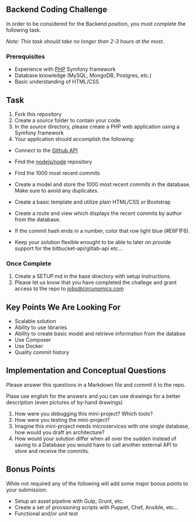 ## Backend Coding Challenge 

In order to be considered for the Backend position, you must complete the following task. 

*Note: This task should take no longer than 2-3 hours at the most.*

### Prerequisites

- Experience with [PHP](http://www.php.net) Symfony framework
- Database knowledge (MySQL, MongoDB, Postgres, etc.)
- Basic understanding of HTML/CSS

## Task

1. Fork this repository
2. Create a *source* folder to contain your code. 
3. In the *source* directory, please create a PHP web application using a Symfony framework
4. Your application should accomplish the following:

* Connect to the [Github API](http://developer.github.com/)

* Find the [nodejs/node](https://github.com/nodejs/node) repository

* Find the 1000 most recent commits

* Create a model and store the 1000 most recent commits in the database. Make sure to avoid any duplicates.

* Create a basic template and utilize plain HTML/CSS or Bootstrap

* Create a route and view which displays the recent commits by author from the database. 

* If the commit hash ends in a number, color that row light blue (#E6F1F6).

* Keep your solution flexible enought to be able to later on provide support for the bitbucket-api/gitlab-api etc...

  
### Once Complete
1. Create a SETUP.md in the base directory with setup instructions.
2. Please let us know that you have completed the challege and grant access to the repo to jobs@circunomics.com

## Key Points We Are Looking For
* Scalable solution
* Ability to use libraries
* Ability to create basic model and retrieve information from the databse
* Use Composer
* Use Docker
* Quality commit history
 
## Implementation and Conceptual Questions

Please answer this questions in a Markdown file and commit it to the repo.

Plase use english for the answers and you can use drawings for a better description (even pictures of by-hand drawings) 

1. How were you debugging this mini-project? Which tools?
2. How were you testing the mini-project?
3. Imagine this mini-project needs microservices with one single database, how would you draft an architecture? 
4. How would your solution differ when all over the sudden instead of saving to a Database you would have to call another external API to store and receive the commits.


## Bonus Points
While not required any of the following will add some major bonus points to your submission:
* Setup an asset pipeline with Gulp, Grunt, etc.
* Create a set of provsioning scripts with Puppet, Chef, Ansible, etc...
* Functional and/or unit test 
